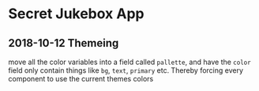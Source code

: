 # Secret Jukebox App

## 2018-10-12 Themeing
move all the color variables into a field called `pallette`, and have the `color` field only contain things like `bg`, `text`, `primary` etc.
Thereby forcing every component to use the current themes colors
